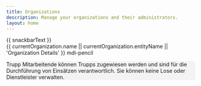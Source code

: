 ```yaml
---
title: Organizations
description: Manage your organizations and their administrators.
layout: home
---
```


<script setup>
    import { onMounted, ref, getCurrentInstance } from 'vue';
    import Firewall from '../../components/Firewall.vue';
    import { withBase } from "vitepress";

    import ListOfOrganizations from '../../components/organizations/ListOfOrganizations.vue';
    import OrganizationsAdmins from '../../components/organizations/OrganizationsAdmins.vue';
    import ListOfTroops from '../../components/organizations/ListOfTroops.vue';
    import ListOfCluster from '../../components/organizations/ListOfCluster.vue';
    import ListOfClusterRecord from '../../components/organizations/ListOfClusterRecord.vue';
    // import ListOfLose from '../../components/organizations/ListOfLose.vue';
    import VimeoPlayer from '../../components/VimeoPlayer.vue';
    import OrganizationsStatistics from '../../components/OrganizationsStatistics.vue';

    const instance = getCurrentInstance();
    const supabase = instance.appContext.config.globalProperties.$supabase;

    // Get organization from URL query parameter - only in browser
    const urlParams = typeof window !== 'undefined' ? new URLSearchParams(window.location.search) : new URLSearchParams();
    const organizationId = urlParams.get('organization');

    const permission = ref({});

    const user = ref({});

    const currentOrganization = ref({});
    const cluster = ref([]);
    const loadingClusters = ref(false);

    const tab = ref('0'); // Default tab

    const records = ref([]);

    const snackbar = ref(false);
    const snackbarText = ref('');
    const snackbarColor = ref('info');

    const _getOrganizationById = async (organizationId) => {
        const { data, error } = await supabase.from('organizations').select('*').eq('id', organizationId).single();
        if (error) {
            console.error('Error fetching organization:', error);
            return null;
        }
        return data;
    };

    onMounted(async () => {
        loadingClusters.value = true;
        currentOrganization.value = await _getOrganizationById(organizationId);


        const { data: sessionData, error: sessionError } = await supabase.auth.getSession();
        if (sessionError) {
            console.error('Error getting session:', sessionError);
            return;
        }
        if (sessionData && sessionData.session) {

            user.value = sessionData.session.user;

            console.log('User:', user.value);
            const { data: permissionData, error: permissionError } = await supabase
                .from('users_permissions')
                .select('*')
                .eq('user_id', user.value.id)
                .eq('organization_id', organizationId);

            if (permissionError || !permissionData) {
                console.error('Error fetching user organization:', permissionError);
                return;
            }

            permission.value = permissionData[0] || {};

            if (permission.value.organization_id) {
                currentOrganization.value = await _getOrganizationById(organizationId);
                if (!currentOrganization.value) {
                    console.error('Organization not found for ID:', organizationId);
                }
            } else {
                console.warn('No organization ID found in permissions.');
            }
        }
        await _requestPlots(currentOrganization.value.type, currentOrganization.value.id);
        loadingClusters.value = false;
    });
    const _getChildOrganizationType = () => {
        if (currentOrganization.value.type === 'root') {
            return 'country';
        } else if (currentOrganization.value.type === 'country') {
            return 'provider';
        } else {
            return null;
        }
    }

    const toEditOrganization = (organization) => {
        window.location.href = withBase('/dashboard/organizations/administration?organization=' + organization.id);
    }



    // Globaly load records
    async function fetchAllDataPaginated(tableName, organizationId, companyType) {
        let allData = [];
        let currentPage = 0;
        const pageSize = 10000; // Choose an appropriate page size

        while (true) {
            const start = currentPage * pageSize;
            const end = start + pageSize - 1;

            const { data, error } = await supabase
                .from(tableName)
                .select(`
                    cluster_id,
                    cluster_name,
                    plot_name,
                    plot_id,
                    updated_at,
                    responsible_state,
                    responsible_provider,
                    responsible_administration,
                    responsible_troop,
                    is_valid,
                    federal_state,
                    growth_district,
                    forest_status_bwi2022,
                    forest_status_ci2017,
                    forest_status_ci2012,
                    accessibility,
                    forest_office,
                    property_type,
                    ffh_forest_type_field,
                    center_location,
                    completed_at_state,
                    completed_at_administration,
                    completed_at_troop,
                    is_valid,
                    is_plausible,
                    note,
                    cluster_status,
                    cluster_situation,
                    state_responsible,
                    states_affected,
                    grid_density
                `)
                .eq(companyType, organizationId)
                .order('cluster_id', { ascending: true })
                .range(start, end); // <<-- deterministic order

            if (error) {
                console.error('Error fetching paginated data:', error);
                return null;
            }

            if (data.length === 0) {
                break; // No more data
            }

            allData = allData.concat(data);
            currentPage++;
        }

        return allData;
    }
    async function _requestPlots(organizationType, organizationId) {

        let companyType = null; //'responsible_state'; // responsible_administration

        switch (organizationType) {
            case 'root':
                companyType = 'responsible_administration';
                break;
            case 'country':
                companyType = 'responsible_state';
                break;
            case 'provider':
                companyType = 'responsible_provider';
                break;
        }
        if (!companyType) {
            console.warn('No company type or filter row defined for organization type:', organizationType);
            return;
        }

        records.value = await fetchAllDataPaginated('view_records_details', organizationId, companyType)

        if (records.value && records.value.length > 0) {

            snackbarText.value = `${records.value.length} Datensätze erfolgreich geladen.`;
            snackbarColor.value = 'success';
            snackbar.value = true;

        } else {
            snackbarText.value = 'Keine Datensätze gefunden für die Organisation.';
            snackbarColor.value = 'warning';
            snackbar.value = true;
        }

        return records || [];
    }
</script>

<v-snackbar v-model="snackbar" :timeout="3000" :color="snackbarColor">
    {{ snackbarText }}
    <template v-slot:action="{ attrs }">
        <v-btn text v-bind="attrs" @click="snackbar = false">Close</v-btn>
    </template>
</v-snackbar>
<Firewall>

<v-app style="background-color: transparent !important;">
<!--<v-btn density="compact" icon @click="toEditOrganization(currentOrganization)" class="position-absolute top-0 right-0">
        <v-icon>mdi-pencil</v-icon>
    </v-btn>-->
<div v-if="currentOrganization && currentOrganization.id">

<v-toolbar color="transparent" flat>
    <v-toolbar-title class="text-h5">
        {{ currentOrganization.name || currentOrganization.entityName || 'Organization Details' }}
    </v-toolbar-title>
        <!--
        <VimeoPlayer vimeoId="1109589414" :btnTitle="'Tutorial'" :title="'Cluster-Verwaltung für die CI/BWI'" :iconOnly="false" />
        -->
        <v-btn icon @click="toEditOrganization(currentOrganization)">
            <v-icon>mdi-pencil</v-icon>
        </v-btn>
        <template v-slot:extension>
            <v-tabs v-model="tab" align-tabs="center" class="mt-6">
                <!--<v-tab value="1">Mitarbeitende</v-tab>-->
                <v-tab value="0">Statistik</v-tab>
                <v-tab value="3">
                    Ecken
                </v-tab>
                <v-tab value="4" v-if="currentOrganization.type !== 'provider'">{{currentOrganization.type == 'root' ? 'Organisationen' : 'Dienstleister'}}</v-tab>
                <v-tab value="5">Trupps</v-tab>
            </v-tabs>
        </template>
</v-toolbar>

<v-tabs-window v-model="tab" class="mt-4">
    <v-tabs-window-item value="0">
        <OrganizationsStatistics :organization_id="currentOrganization.id" :organization_type="currentOrganization.type" :records="records" :loading="loadingClusters" />
    </v-tabs-window-item>
    <!--<v-tabs-window-item value="1">
        <v-card variant="tonal" class="mb-4">
            <OrganizationsAdmins title="Administratoren" :organization_id="permission.organization_id" :is_admin="permission.is_organization_admin" :showAdmins="true" key="admin" />
            <p class="text-body-2 text-medium-emphasis px-2 ma-1" style="background-color:rgba(0, 0, 0, 0.04)">
                Administratoren können Lose, Trupps und Dienstleister verwalten.
            </p>
        </v-card>
    </v-tabs-window-item>
    <v-tabs-window-item value="2">
        <p class="mb-5">
            Eine Liste aller Cluster, die ihrer Organisation zugewiesen wurden.
        </p>
        <ListOfClusterRecord v-if="currentSyncStatus.hasSynced" :organization_id="permission.organization_id" />
        <v-alert
            v-if="!currentSyncStatus.hasSynced"
            density="compact"
            text="Warten Sie, bis die Synchronisation abgeschlossen ist."
            title="Synchronisation läuft"
            type="warning"
        ></v-alert>
    </v-tabs-window-item>-->
    <v-tabs-window-item value="3">
        <ListOfClusterRecord :organization_id="currentOrganization.id" :organization_type="currentOrganization.type" :cluster="cluster" :records="records" />
        <!--<RecordsOverview
            v-if="organizationId"
            :organization_id="currentOrganization.id"
            :organization_type="currentOrganization.type"
            :cluster="cluster"
        />
        <ListOfLose
            v-if="organizationId"
            :organization_id="currentOrganization.id"
            :organization_type="currentOrganization.type"
            :title="'Lose'" 
            :is_admin="permission.is_organization_admin || false"
            :is_root="currentOrganization.is_root || false"
            :cluster="cluster"
        />-->
    </v-tabs-window-item>
    <v-tabs-window-item value="4" v-if="currentOrganization.type !== 'provider'">
        <ListOfOrganizations
            v-if="organizationId && currentOrganization"
            :organization_id="organizationId"
            :type="_getChildOrganizationType()"
            :title="currentOrganization.type == 'root' ? 'Landesinventurleitung' : 'Dienstleister'"
            :is_admin="permission.is_organization_admin || false"
        />
    </v-tabs-window-item>
    <v-tabs-window-item value="5">
        <v-container max-width="1000px">
            <OrganizationsAdmins title="Trupp Mitarbeitende" :organization_id="permission.organization_id" :is_admin="permission.is_organization_admin" :showAdmins="false" key="trupp" />
            <p class="text-body-2 text-medium-emphasis px-2 ma-2 " style="background-color:rgba(0, 0, 0, 0.04)">
                Trupp Mitarbeitende können Trupps zugewiesen werden und sind für die Durchführung von Einsätzen verantwortlich. Sie können keine Lose oder Dienstleister verwalten.
            </p>
            <ListOfTroops 
                v-if="organizationId"
                :organization_id="organizationId" 
                :title="'Trupps'" 
                :is_admin="permission.is_organization_admin || false"
                class="mt-11"
            />
        </v-container>
    </v-tabs-window-item>
</v-tabs-window>

<!--<div class="text-center mt-11 " >
    Organisation ID:<br/>
    <span class="text-caption text-grey">{{permission.organization_id}}</span>
</div>-->

</div>
</v-app>
</Firewall>

<style>
    .vp-doc.container{
        max-width: 5000px !important;
        margin: 0 auto;
    }
</style>